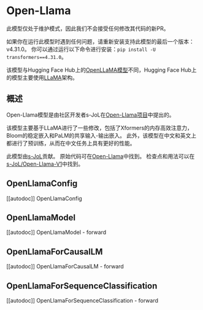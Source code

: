 <!--
版权所有 2023 The HuggingFace团队。

根据Apache许可证第2版（“许可证”）许可；除非符合许可证，否则不得使用此文件。

你可以在以下位置获取许可证的副本：

http://www.apache.org/licenses/LICENSE-2.0

除非适用法律要求或书面同意，根据许可证分发的软件以"原样"分发，不附带任何明示或暗示的保证或条件。请参阅许可证以获取详细的管理权限和限制。

⚠️请注意，此文件使用Markdown格式，但包含我们的文档构建器的特定语法（类似于MDX），这可能无法在你的Markdown查看器中正常显示。
-->

# Open-Llama

<Tip warning={true}>

此模型仅处于维护模式，因此我们不会接受任何修改其代码的新PR。

如果你在运行此模型时遇到任何问题，请重新安装支持此模型的最后一个版本：v4.31.0。
你可以通过运行以下命令进行安装：`pip install -U transformers==4.31.0`。

</Tip>

<Tip warning={true}>

该模型与Hugging Face Hub上的[OpenLLaMA模型](https://huggingface.co/models?search=openllama)不同，Hugging Face Hub上的模型主要使用[LLaMA](llama)架构。

</Tip>

## 概述

Open-Llama模型是由社区开发者s-JoL在[Open-Llama项目](https://github.com/s-JoL/Open-Llama)中提出的。

该模型主要基于LLaMA进行了一些修改，包括了Xformers的内存高效注意力，Bloom的稳定嵌入和PaLM的共享输入-输出嵌入。
此外，该模型在中文和英文上都进行了预训练，从而在中文任务上具有更好的性能。

此模型由[s-JoL](https://huggingface.co/s-JoL)贡献。
原始代码可在[Open-Llama](https://github.com/s-JoL/Open-Llama)中找到。
检查点和用法可以在[s-JoL/Open-Llama-V1](https://huggingface.co/s-JoL/Open-Llama-V1)中找到。

## OpenLlamaConfig

[[autodoc]] OpenLlamaConfig

## OpenLlamaModel

[[autodoc]] OpenLlamaModel
    - forward

## OpenLlamaForCausalLM

[[autodoc]] OpenLlamaForCausalLM
    - forward

## OpenLlamaForSequenceClassification

[[autodoc]] OpenLlamaForSequenceClassification
    - forward
